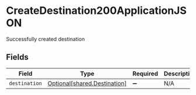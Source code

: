 # CreateDestination200ApplicationJSON

Successfully created destination


## Fields

| Field                                                                  | Type                                                                   | Required                                                               | Description                                                            |
| ---------------------------------------------------------------------- | ---------------------------------------------------------------------- | ---------------------------------------------------------------------- | ---------------------------------------------------------------------- |
| `destination`                                                          | [Optional[shared.Destination]](undefined/models/shared/destination.md) | :heavy_minus_sign:                                                     | N/A                                                                    |